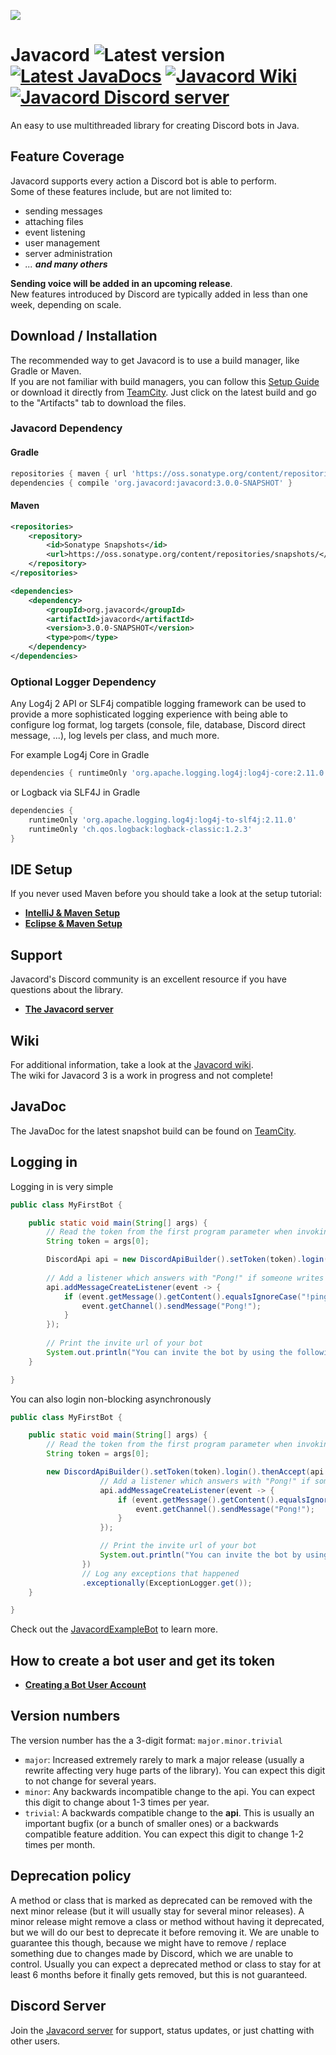 ![](http://bastian-oppermann.de/javacord3_banner.png)
# Javacord ![Latest version](https://shields.javacord.org/github/release/Javacord/Javacord.svg?colorB=brightgreen&style=flat-square) [![Latest JavaDocs](https://shields.javacord.org/badge/JavaDoc-latest-yellow.svg?style=flat-square)](https://javadoc.javacord.org) [![Javacord Wiki](https://shields.javacord.org/badge/Wiki-Home-red.svg?style=flat-square)](https://github.com/Javacord/Javacord/wiki) [![Javacord Discord server](https://shields.javacord.org/discord/151037561152733184.svg?colorB=%237289DA&label=Discord&style=flat-square)](https://discord.gg/0qJ2jjyneLEgG7y3)
An easy to use multithreaded library for creating Discord bots in Java.

## Feature Coverage

Javacord supports every action a Discord bot is able to perform.  
Some of these features include, but are not limited to:

- sending messages
- attaching files
- event listening
- user management
- server administration
- *... **and many others***

**Sending voice will be added in an upcoming release**.  
New features introduced by Discord are typically added in less than one week, depending on scale.

## Download / Installation

The recommended way to get Javacord is to use a build manager, like Gradle or Maven.  
If you are not familiar with build managers, you can follow this [Setup Guide](#ide-setup) 
or download it directly from
[TeamCity](https://ci.javacord.org/viewType.html?buildTypeId=Javacord_PublishSnapshots&branch_Javacord=v_3&tab=buildTypeStatusDiv&state=successful).
Just click on the latest build and go to the "Artifacts" tab to download the files.

### Javacord Dependency

#### Gradle
```groovy
repositories { maven { url 'https://oss.sonatype.org/content/repositories/snapshots/' } }
dependencies { compile 'org.javacord:javacord:3.0.0-SNAPSHOT' }
```

#### Maven
```xml
<repositories>
    <repository>
        <id>Sonatype Snapshots</id>
        <url>https://oss.sonatype.org/content/repositories/snapshots/</url>
    </repository>
</repositories>

<dependencies>
    <dependency>
        <groupId>org.javacord</groupId>
        <artifactId>javacord</artifactId>
        <version>3.0.0-SNAPSHOT</version>
        <type>pom</type>
    </dependency>
</dependencies>
```

### Optional Logger Dependency

Any Log4j 2 API or SLF4j compatible logging framework can be used to provide a more sophisticated logging experience
with being able to configure log format, log targets (console, file, database, Discord direct message, ...),
log levels per class, and much more.

For example Log4j Core in Gradle
```groovy
dependencies { runtimeOnly 'org.apache.logging.log4j:log4j-core:2.11.0' }
```

or Logback via SLF4J in Gradle
```groovy
dependencies {
    runtimeOnly 'org.apache.logging.log4j:log4j-to-slf4j:2.11.0'
    runtimeOnly 'ch.qos.logback:logback-classic:1.2.3'
}
```

## IDE Setup

If you never used Maven before you should take a look at the setup tutorial:
* **[IntelliJ & Maven Setup](https://github.com/Javacord/Javacord/wiki/How-to-setup-(IntelliJ-and-Maven))**
* **[Eclipse & Maven Setup](https://github.com/Javacord/Javacord/wiki/How-to-setup-(Eclipse-and-Maven))**

## Support

Javacord's Discord community is an excellent resource if you have questions about the library.  
* **[The Javacord server](https://discord.gg/0qJ2jjyneLEgG7y3)**

## Wiki

For additional information, take a look at the [Javacord wiki](https://github.com/Javacord/Javacord/wiki).  
The wiki for Javacord 3 is a work in progress and not complete!

## JavaDoc

The JavaDoc for the latest snapshot build can be found on [TeamCity](https://javadoc.javacord.org).  

## Logging in

Logging in is very simple
```java
public class MyFirstBot {

    public static void main(String[] args) {
        // Read the token from the first program parameter when invoking the bot
        String token = args[0];

        DiscordApi api = new DiscordApiBuilder().setToken(token).login().join();
        
        // Add a listener which answers with "Pong!" if someone writes "!ping"
        api.addMessageCreateListener(event -> {
            if (event.getMessage().getContent().equalsIgnoreCase("!ping")) {
                event.getChannel().sendMessage("Pong!");
            }
        });
        
        // Print the invite url of your bot
        System.out.println("You can invite the bot by using the following url: " + api.createBotInvite());
    }

}
```

You can also login non-blocking asynchronously
```java
public class MyFirstBot {

    public static void main(String[] args) {
        // Read the token from the first program parameter when invoking the bot
        String token = args[0];

        new DiscordApiBuilder().setToken(token).login().thenAccept(api -> {
                    // Add a listener which answers with "Pong!" if someone writes "!ping"
                    api.addMessageCreateListener(event -> {
                        if (event.getMessage().getContent().equalsIgnoreCase("!ping")) {
                            event.getChannel().sendMessage("Pong!");
                        }
                    });

                    // Print the invite url of your bot
                    System.out.println("You can invite the bot by using the following url: " + api.createBotInvite());
                })
                // Log any exceptions that happened
                .exceptionally(ExceptionLogger.get());
    }

}
```

Check out the [JavacordExampleBot](https://github.com/Javacord/JavacordExampleBot) to learn more.

## How to create a bot user and get its token 

* **[Creating a Bot User Account](https://github.com/Javacord/Javacord/wiki/Creating-a-Bot-Account)**

## Version numbers

The version number has the a 3-digit format: `major.minor.trivial`
* `major`: Increased extremely rarely to mark a major release (usually a rewrite affecting very huge parts of the library).
 You can expect this digit to not change for several years.
* `minor`: Any backwards incompatible change to the api. You can expect this digit to change about 1-3 times per year.
* `trivial`: A backwards compatible change to the **api**. This is usually an important bugfix (or a bunch of smaller ones)
 or a backwards compatible feature addition. You can expect this digit to change 1-2 times per month.
 
## Deprecation policy

A method or class that is marked as deprecated can be removed with the next minor release (but it will usually stay for
several minor releases). A minor release might remove a class or method without having it deprecated, but we will do our
best to deprecate it before removing it. We are unable to guarantee this though, because we might have to remove / replace
something due to changes made by Discord, which we are unable to control. Usually you can expect a deprecated method or
class to stay for at least 6 months before it finally gets removed, but this is not guaranteed.

## Discord Server

Join the [Javacord server](https://discord.gg/0qJ2jjyneLEgG7y3) for support, status updates, or just chatting with other users.
